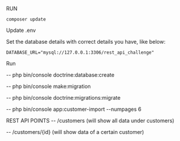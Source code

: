 RUN

<code>composer update</code>

Update .env

Set the database details with correct details you have, like below:

<code>DATABASE_URL="mysql://127.0.0.1:3306/rest_api_challenge"</code>

Run

-- php bin/console doctrine:database:create

-- php bin/console make:migration

-- php bin/console doctrine:migrations:migrate

-- php bin/console app:customer-import --numpages 6


REST API POINTS
-- /customers (will show all data under customers)

-- /customers/{id} (will show data of a certain customer)
